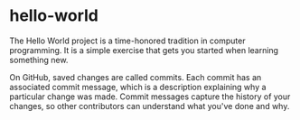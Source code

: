 # hello-world
The Hello World project is a time-honored tradition in computer programming. It is a simple exercise that gets you started when learning something new.

On GitHub, saved changes are called commits. Each commit has an associated commit message, which is a description explaining why a particular change was made. Commit messages capture the history of your changes, so other contributors can understand what you've done and why.
